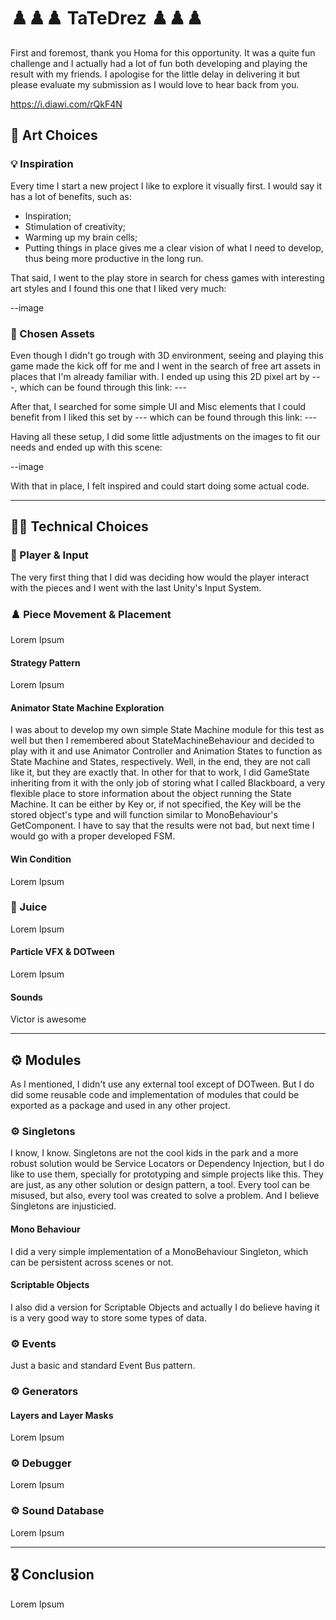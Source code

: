 # ♟️♟️♟️ **TaTeDrez** ♟️♟️♟️

First and foremost, thank you Homa for this opportunity. It was a quite fun challenge and I actually had a lot of fun both developing and playing the result with my friends.
I apologise for the little delay in delivering it but please evaluate my submission as I would love to hear back from you.


https://i.diawi.com/rQkF4N

## 🎨 Art Choices
### 💡 Inspiration
Every time I start a new project I like to explore it visually first. I would say it has a lot of benefits, such as:
* Inspiration;
* Stimulation of creativity;
* Warming up my brain cells;
* Putting things in place gives me a clear vision of what I need to develop, thus being more productive in the long run.

That said, I went to the play store in search for chess games with interesting art styles and I found this one that I liked very much:

--image

### 🌅 Chosen Assets
Even though I didn't go trough with 3D environment, seeing and playing this game made the kick off for me and I went in the search of free art assets in places that I'm already familiar with.
I ended up using this 2D pixel art by ---, which can be found through this link: ---

After that, I searched for some simple UI and Misc elements that I could benefit from I liked this set by --- which can be found through this link: ---

Having all these setup, I did some little adjustments on the images to fit our needs and ended up with this scene:

--image

With that in place, I felt inspired and could start doing some actual code.

---

## 🧑‍💻 Technical Choices

### 📱 Player & Input
The very first thing that I did was deciding how would the player interact with the pieces and I went with the last Unity's Input System.

### ♟️ Piece Movement & Placement
Lorem Ipsum

#### Strategy Pattern
Lorem Ipsum

#### Animator State Machine Exploration
I was about to develop my own simple State Machine module for this test as well but then I remembered about StateMachineBehaviour and decided to play with it and use Animator Controller and Animation States to function as State Machine and States, respectively. Well, in the end, they are not call like it, but they are exactly that.
In other for that to work, I did GameState inheriting from it with the only job of storing what I called Blackboard, a very flexible place to store information about the object running the State Machine. It can be either by Key or, if not specified, the Key will be the stored object's type and will function similar to MonoBehaviour's GetComponent.
I have to say that the results were not bad, but next time I would go with a proper developed FSM.

#### Win Condition
Lorem Ipsum

### 🧃 Juice
Lorem Ipsum

#### Particle VFX & DOTween
Lorem Ipsum

#### Sounds
Victor is awesome

---

## ⚙️ Modules
As I mentioned, I didn't use any external tool except of DOTween. But I do did some reusable code and implementation of modules that could be exported as a package and used in any other project.

### ⚙️ Singletons
I know, I know. Singletons are not the cool kids in the park and a more robust solution would be Service Locators or Dependency Injection, but I do like to use them, specially for prototyping and simple projects like this. They are just, as any other solution or design pattern, a tool. Every tool can be misused, but also, every tool was created to solve a problem. And I believe Singletons are injusticied.

#### Mono Behaviour
I did a very simple implementation of a MonoBehaviour Singleton, which can be persistent across scenes or not.

#### Scriptable Objects
I also did a version for Scriptable Objects and actually I do believe having it is a very good way to store some types of data.

### ⚙️ Events
Just a basic and standard Event Bus pattern.

### ⚙️ Generators
#### Layers and Layer Masks
Lorem Ipsum

### ⚙️ Debugger
Lorem Ipsum

### ⚙️ Sound Database
Lorem Ipsum

---

## 🎖️ Conclusion
Lorem Ipsum